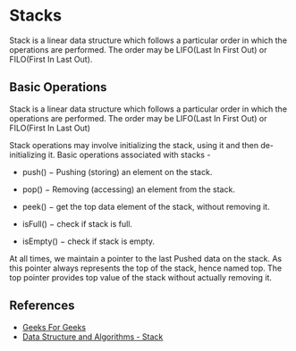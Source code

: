 # Stacks

Stack is a linear data structure which follows a particular order in which the operations are performed. The order may be LIFO(Last In First Out) or FILO(First In Last Out).

## Basic Operations

Stack is a linear data structure which follows a particular order in which the operations are performed. The order may be LIFO(Last In First Out) or FILO(First In Last Out)

Stack operations may involve initializing the stack, using it and then de-initializing it. Basic operations associated with stacks -

- push() − Pushing (storing) an element on the stack.

- pop() − Removing (accessing) an element from the stack.

- peek() − get the top data element of the stack, without removing it.

- isFull() − check if stack is full.

- isEmpty() − check if stack is empty.

At all times, we maintain a pointer to the last Pushed data on the stack. As this pointer always represents the top of the stack, hence named top. The top pointer provides top value of the stack without actually removing it.


## References

- [Geeks For Geeks](geeksforgeeks.org)
- [Data Structure and Algorithms - Stack](https://www.tutorialspoint.com/data_structures_algorithms/stack_algorithm.htm)